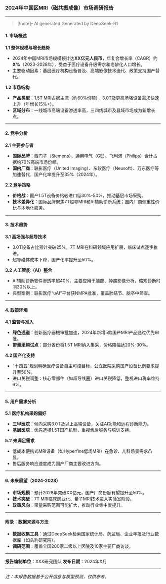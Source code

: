 ### 2024年中国区MRI（磁共振成像）市场调研报告

---
> [!note]- AI generated
> Generated by DeepSeek-R1
#### **1. 市场概述**
**1.1 整体规模与增长趋势**
- 2024年中国MRI市场规模预计达**XX亿元人民币**，年复合增长率（CAGR）约**X%**（2023-2028年），受益于医疗设备升级需求和老龄化人口增长。
- 主要驱动因素：基层医疗机构设备普及、高端影像技术迭代、政策支持国产替代。

**1.2 市场结构**
- **产品类型**：1.5T MRI占据主流（约60%份额），3.0T及更高场强设备需求快速上升（年增长15%+）。
- **区域分布**：一线城市高端设备渗透率高，三四线城市及县域市场成为新增长点。

---

#### **2. 竞争分析**
**2.1 主要参与者**
- **国际品牌**：西门子（Siemens）、通用电气（GE）、飞利浦（Philips）合计占据约70%高端市场份额。
- **国内厂商**：联影医疗（United Imaging）、东软医疗（Neusoft）、万东医疗等加速替代，国产化率提升至35%（2024年）。

**2.2 竞争策略**
- **价格战**：国产1.5T设备价格较进口低30%-50%，推动基层市场采购。
- **技术差异化**：国际品牌聚焦7T超导MRI和AI辅助诊断系统；国内厂商侧重性价比与本地化服务。

---

#### **3. 技术趋势**
**3.1 高场强与超导技术**
- 3.0T设备占比预计突破25%，7T MRI在科研领域应用扩展，临床试点逐步推进。
- 超导磁体成本下降，国产化率提升至50%。

**3.2 人工智能（AI）整合**
- AI辅助诊断软件渗透率超40%，主要应用于脑部、肿瘤影像分析，缩短诊断时间30%以上。
- 典型案例：联影医疗“uAI”平台获NMPA批准，覆盖肺结节、脑卒中筛查。

---

#### **4. 政策环境**
**4.1 监管与准入**
- **绿色通道**：创新医疗器械审批加速，2024年新增5款国产MRI产品通过优先审批。
- **带量采购试点**：部分省份将1.5T MRI纳入集采，价格降幅达20%-30%。

**4.2 国产化支持**
- “十四五”规划明确医疗设备自主可控目标，公立医院采购国产设备比例要求提升至50%。
- 进口关税调整：核心零部件（如超导线圈）进口关税降低，整机进口税率维持6%。

---

#### **5. 用户需求分析**
**5.1 医疗机构采购偏好**
- **三甲医院**：倾向采购3.0T及以上高端设备，关注AI功能和远程诊断能力。
- **基层医院**：优先选择1.5T国产机型，重视售后服务与培训支持。

**5.2 未满足需求**
- 低成本便携式MRI设备（如Hyperfine低场MRI）在急诊、儿科场景需求凸显。
- 售后服务响应速度成为国产厂商主要改进方向。

---

#### **6. 未来展望（2024-2028）**
- **市场规模**：预计2028年突破XX亿元，国产厂商份额有望提升至50%。
- **技术突破**：7T MRI临床商业化、量子MRI技术进入实验室阶段。
- **政策风向**：带量采购范围可能扩大，推动行业集中度提升。

---

#### **附录：数据来源与方法**
- **数据收集工具**：通过DeepSeek检索国家统计局、药监局、企业年报及行业数据库（如头豹研究院）。
- **调研范围**：覆盖全国200家二级以上医院及10家主要厂商访谈。

---
**报告编制单位**：XXX研究团队
**发布日期**：2024年X月

---
*注：本报告数据基于公开信息与模型预测，仅供参考。*